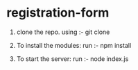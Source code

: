 # registration-form

1. clone the repo.
   using :- git clone <link>

2. To install the modules:
   run :- npm install

3. To start the server:
   run :- node index.js
